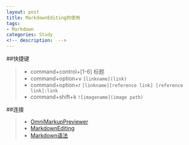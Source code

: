 ```yaml
---
layout: post
title: MarkdownEditing的使用
tags: 
- Markdown
categories: Study
<!-- description:  -->
---
```

##快捷键 

> - command+control+[1-6] 标题
> - command+option+v      `[linkname](link)`
> - command+option+r 	  `[linkname][reference link]
						  [reference link]:link` 
> - command+shift+k       `![imagename](image path)`

##连接

> - [OmniMarkupPreviewer](https://github.com/timonwong/OmniMarkupPreviewer)
> - [MarkdownEditing](https://github.com/SublimeText-Markdown/MarkdownEditing#key-bindings)
> - [Markdown语法](http://www.appinn.com/markdown/basic.html)



